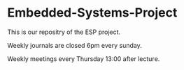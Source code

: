 # Embedded-Systems-Project

This is our repositry of the ESP project.

Weekly journals are closed 6pm every sunday.

Weekly meetings every Thursday 13:00 after lecture.
